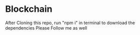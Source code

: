 # Blockchain
After Cloning this repo, run "npm i" in terminal to download the dependencies
Please Follow me as well
